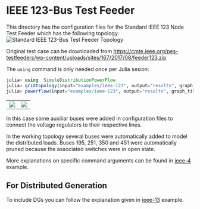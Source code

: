 # IEEE 123-Bus Test Feeder

This directory has the configuration files for the Standard IEEE 123 Node Test Feeder which has the following topology:
<img src="https://github.com/gisel-uninorte/SimpleDistributionPowerFlow.jl/blob/main/images/ieee_123_bus_std_test_feeder.png" alt="Standard IEEE 123-Bus Test Feeder Topology">

Original test case can be downloaded from https://cmte.ieee.org/pes-testfeeders/wp-content/uploads/sites/167/2017/08/feeder123.zip 

The `using` command is only needed once per Julia sesion:
```julia
julia> using  SimpleDistributionPowerFlow
julia> gridtopology(input="examples/ieee-123", output="results", graph_title="IEEE 123 Node Test Feeder", marker_size=10)
julia> powerflow(input="examples/ieee-123", output="results", graph_title="IEEE 123 Node Test Feeder", marker_size=10)
```

<table>
  <tr>
    <td><img src="https://github.com/gisel-uninorte/SimpleDistributionPowerFlow.jl/blob/main/images/ieee_123_bus_example_input_topology.png"</td>
    <td><img src="https://github.com/gisel-uninorte/SimpleDistributionPowerFlow.jl/blob/main/images/ieee_123_bus_example_working_topology.png"</td>
  </tr>
</table>

In this case some auxiliar buses were added in configuration files to connect the voltage regulators to their respective lines. 

In the working topology several buses were automatically added to model the distributed loads. Buses 195, 251, 350 and 451 were automatically pruned because the associated switches were in open state.

More explanations on specific command arguments can be found in [ieee-4](https://github.com/gisel-uninorte/SimpleDistributionPowerFlow.jl/tree/main/examples/ieee-4) example. 

## For Distributed Generation
To include DGs you can follow the explanation given in [ieee-13](https://github.com/gisel-uninorte/SimpleDistributionPowerFlow.jl/tree/main/examples/ieee-13) example.


